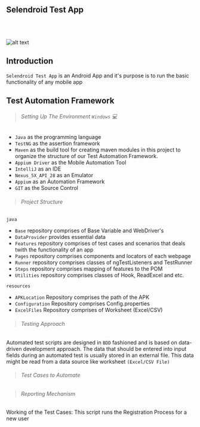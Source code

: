 ## Selendroid Test App
<br />
<br />

![alt text](https://images.g2crowd.com/uploads/product/image/social_landscape/social_landscape_195436b4987a33e5a9310f2f19d267f3/selendroid.png) 
##

## Introduction

`Selendroid Test App` is an Android App and it's purpose is to run the basic functionality of any mobile app

## Test Automation Framework

> ###### Setting Up The Environment `Windows` 💻

- `Java` as the programming language
- `TestNG` as the assertion framework
- `Maven` as the build tool for creating maven modules in this project to organize the structure of our Test Automation Framework.
- `Appium Driver` as the Mobile Automation Tool
- `IntelliJ` as an IDE
- `Nexus_5X_API_28` as an Emulator 
- `Appium` as an Automation Framework
- `GIT` as the Source Control
> ###### Project Structure
`java`
- `Base` repository comprises of Base Variable and WebDriver's
- `DataProvider` provides essential data 
- `Features` repository comprises of test cases and scenarios that deals twith the functionality of an app 
- `Pages` repository comprises components and locators of each webpage
- `Runner` repository comprises classes of ngTestListeners and TestRunner
- `Steps` repository comprises mapping of features to the POM
- `Utilities` repository comprises classes of  Hook, ReadExcel and etc.

`resources`
- `APKLocation` Repository comprises the path of the APK
- `Configuration` Repository comprises Config.properties
- `ExcelFiles` Repository comprises of Worksheet (Excel/CSV)

> ###### Testing Approach
Automated test scripts are designed in `BDD` fashioned and is based on data-driven development approach. 
The data that should be entered into input fields during an automated test is usually stored in an external file.
This data might be read from a data source like worksheet `(Excel/CSV File)`
> ###### Test Cases to Automate

> ###### Reporting Mechanism


Working of the Test Cases:
	This script runs the Registration Process for a new user 
